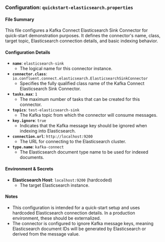 ### Configuration: `quickstart-elasticsearch.properties`

#### File Summary
This file configures a Kafka Connect Elasticsearch Sink Connector for quick-start demonstration purposes. It defines the connector's name, class, target topic, Elasticsearch connection details, and basic indexing behavior.

#### Configuration Details
- **`name`**: `elasticsearch-sink`
  - The logical name for this connector instance.
- **`connector.class`**: `io.confluent.connect.elasticsearch.ElasticsearchSinkConnector`
  - Specifies the fully qualified class name of the Kafka Connect Elasticsearch Sink Connector.
- **`tasks.max`**: `1`
  - The maximum number of tasks that can be created for this connector.
- **`topics`**: `test-elasticsearch-sink`
  - The Kafka topic from which the connector will consume messages.
- **`key.ignore`**: `true`
  - Indicates that the Kafka message key should be ignored when indexing into Elasticsearch.
- **`connection.url`**: `http://localhost:9200`
  - The URL for connecting to the Elasticsearch cluster.
- **`type.name`**: `kafka-connect`
  - The Elasticsearch document type name to be used for indexed documents.

#### Environment & Secrets
- **Elasticsearch Host**: `localhost:9200` (hardcoded)
  - The target Elasticsearch instance.

#### Notes
- This configuration is intended for a quick-start setup and uses hardcoded Elasticsearch connection details. In a production environment, these should be externalized.
- The connector is configured to ignore Kafka message keys, meaning Elasticsearch document IDs will be generated by Elasticsearch or derived from the message value.
